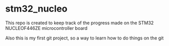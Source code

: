 # stm32_nucleo

This repo is created to keep track of the progress made on the STM32 NUCLEOF446ZE microcontroller board

Also this is my first git project, so a way to learn how to do things on the git
